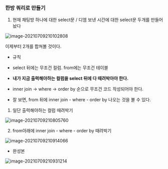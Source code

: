 ### 한방 쿼리로 만들기

1. 현재 채팅방 하나에 대한 select문 / 디엠 보낸 시간에 대한 select문 두개를 만들어놨다

![image-20210709210102808](C:\Users\4545a\AppData\Roaming\Typora\typora-user-images\image-20210709210102808.png)

이제부터 2개를 합쳐볼 것이다.

- 규칙
- select 뒤에는 무조건 컬럼. from에는 무조건 테이블
- **내가 지금 출력해야하는 컬럼을 select 뒤에 다 때려박아야 한다.**
- inner join -> where -> order by 순으로 무조건 코드 작성되어야 한다.

- 잘 보면, from 뒤에 inner join - where - order by 나오는 것을 볼 수 있다.

1. 일단 출력해야하는 컬럼 때려박기

![image-20210709210805760](C:\Users\4545a\AppData\Roaming\Typora\typora-user-images\image-20210709210805760.png)

2. from아래에 inner join - where - order by 때려박기

![image-20210709210914066](C:\Users\4545a\AppData\Roaming\Typora\typora-user-images\image-20210709210914066.png)

- 완성본

![image-20210709210931214](C:\Users\4545a\AppData\Roaming\Typora\typora-user-images\image-20210709210931214.png)

